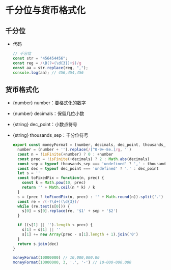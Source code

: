 # 千分位与货币格式化

## 千分位

+ 代码

  ```js
  // 千分位
  const str = "456454456";
  const reg = /\B(?=(\d{3})+$)/g
  const aa = str.replace(reg, ",");
  console.log(aa); // 456,454,456
  ```

## 货币格式化

+ {number} number：要格式化的数字
+ {number} decimals：保留几位小数
+ {string} dec_point：小数点符号
+ {string} thousands_sep：千分位符号

  ```js
  export const moneyFormat = (number, decimals, dec_point, thousands_sep) => {
    number = (number + '').replace(/[^0-9+-Ee.]/g, '')
    const n = !isFinite(+number) ? 0 : +number
    const prec = !isFinite(+decimals) ? 2 : Math.abs(decimals)
    const sep = typeof thousands_sep === 'undefined' ? ',' : thousands_sep
    const dec = typeof dec_point === 'undefined' ? '.' : dec_point
    let s = ''
    const toFixedFix = function(n, prec) {
      const k = Math.pow(10, prec)
      return '' + Math.ceil(n * k) / k
    }
    s = (prec ? toFixedFix(n, prec) : '' + Math.round(n)).split('.')
    const re = /(-?\d+)(\d{3})/
    while (re.test(s[0])) {
      s[0] = s[0].replace(re, '$1' + sep + '$2')
    }

    if ((s[1] || '').length < prec) {
      s[1] = s[1] || ''
      s[1] += new Array(prec - s[1].length + 1).join('0')
    }
    return s.join(dec)
  }
  ```

  ```js
  moneyFormat(10000000) // 10,000,000.00
  moneyFormat(10000000, 3, '.', '-') // 10-000-000.000
  ```

